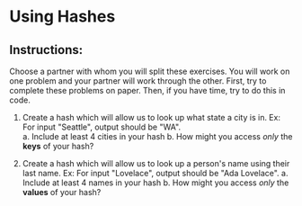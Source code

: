 # Using Hashes

## Instructions:  
Choose a partner with whom you will split these exercises. You will work on one problem and your partner will work through the other. First, try to complete these problems on paper. Then, if you have time, try to do this in code.

1. Create a hash which will allow us to look up what state a city is in. Ex: For input "Seattle", output should be "WA".  
  a. Include at least 4 cities in your hash
  b. How might you access _only_ the **keys** of your hash?

2. Create a hash which will allow us to look up a person's name using their last name. Ex: For input "Lovelace", output should be "Ada Lovelace".
  a. Include at least 4 names in your hash
  b. How might you access _only_ the **values** of your hash?
